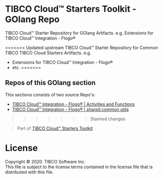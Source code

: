 # TIBCO Cloud™ Starters Toolkit - GOlang Repo
TIBCO Cloud™ Starter Repository for GOlang Artifacts. e.g. Extensions for TIBCO Cloud™ Integration - Flogo®

<<<<<<< Updated upstream
TIBCO Cloud™ Starter Repository for Common TIBCO TIBCO Cloud Starters Artifacts. e.g.

- Extensions for TIBCO Cloud™ Integration - Flogo®
- etc.
=======
## Repos of this GOlang section
This sections consists of two source Repo's:
- [TIBCO Cloud™ Integration - Flogo® | Activities and Functions](https://tibcosoftware.github.io/TCSTK-GOlang/)
- [TIBCO Cloud™ Integration - Flogo® | shared common utils](https://tibcosoftware.github.io/TCSTK-common-mods/)
>>>>>>> Stashed changes

> Part of [TIBCO Cloud™ Starters Toolkit](https://tibcosoftware.github.io/TCSToolkit/)

# License
Copyright © 2020. TIBCO Software Inc.<br>
This file is subject to the license terms contained in the license file that is distributed with this file.
